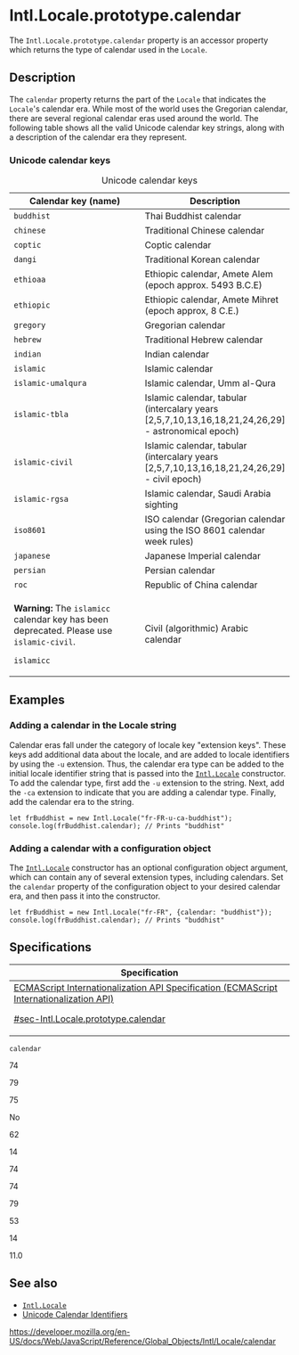 # Intl.Locale.prototype.calendar

The `Intl.Locale.prototype.calendar` property is an accessor property which returns the type of calendar used in the `Locale`.

## Description

The `calendar` property returns the part of the `Locale` that indicates the `Locale`'s calendar era. While most of the world uses the Gregorian calendar, there are several regional calendar eras used around the world. The following table shows all the valid Unicode calendar key strings, along with a description of the calendar era they represent.

### Unicode calendar keys

<table>
<caption>Unicode calendar keys</caption>
<colgroup>
<col style="width: 50%" />
<col style="width: 50%" />
</colgroup>
<thead>
<tr class="header">
<th>Calendar key (name)</th>
<th>Description</th>
</tr>
</thead>
<tbody>
<tr class="odd">
<td>
<code>buddhist</code>
</td>
<td>Thai Buddhist calendar</td>
</tr>
<tr class="even">
<td>
<code>chinese</code>
</td>
<td>Traditional Chinese calendar</td>
</tr>
<tr class="odd">
<td>
<code>coptic</code>
</td>
<td>Coptic calendar</td>
</tr>
<tr class="even">
<td>
<code>dangi</code>
</td>
<td>Traditional Korean calendar</td>
</tr>
<tr class="odd">
<td>
<code>ethioaa</code>
</td>
<td>Ethiopic calendar, Amete Alem (epoch approx. 5493 B.C.E)</td>
</tr>
<tr class="even">
<td>
<code>ethiopic</code>
</td>
<td>Ethiopic calendar, Amete Mihret (epoch approx, 8 C.E.)</td>
</tr>
<tr class="odd">
<td>
<code>gregory</code>
</td>
<td>Gregorian calendar</td>
</tr>
<tr class="even">
<td>
<code>hebrew</code>
</td>
<td>Traditional Hebrew calendar</td>
</tr>
<tr class="odd">
<td>
<code>indian</code>
</td>
<td>Indian calendar</td>
</tr>
<tr class="even">
<td>
<code>islamic</code>
</td>
<td>Islamic calendar</td>
</tr>
<tr class="odd">
<td>
<code>islamic-umalqura</code>
</td>
<td>Islamic calendar, Umm al-Qura</td>
</tr>
<tr class="even">
<td>
<code>islamic-tbla</code>
</td>
<td>Islamic calendar, tabular (intercalary years [2,5,7,10,13,16,18,21,24,26,29] - astronomical epoch)</td>
</tr>
<tr class="odd">
<td>
<code>islamic-civil</code>
</td>
<td>Islamic calendar, tabular (intercalary years [2,5,7,10,13,16,18,21,24,26,29] - civil epoch)</td>
</tr>
<tr class="even">
<td>
<code>islamic-rgsa</code>
</td>
<td>Islamic calendar, Saudi Arabia sighting</td>
</tr>
<tr class="odd">
<td>
<code>iso8601</code>
</td>
<td>ISO calendar (Gregorian calendar using the ISO 8601 calendar week rules)</td>
</tr>
<tr class="even">
<td>
<code>japanese</code>
</td>
<td>Japanese Imperial calendar</td>
</tr>
<tr class="odd">
<td>
<code>persian</code>
</td>
<td>Persian calendar</td>
</tr>
<tr class="even">
<td>
<code>roc</code>
</td>
<td>Republic of China calendar</td>
</tr>
<tr class="odd">
<td>
<div class="notecard warning">
<p>
<strong>Warning:</strong> The <code>islamicc</code> calendar key has been deprecated. Please use <code>islamic-civil</code>.</p>
</div>
<p>
<code>islamicc</code>
</p>
</td>
<td>Civil (algorithmic) Arabic calendar</td>
</tr>
</tbody>
</table>

## Examples

### Adding a calendar in the Locale string

Calendar eras fall under the category of locale key "extension keys". These keys add additional data about the locale, and are added to locale identifiers by using the `-u` extension. Thus, the calendar era type can be added to the initial locale identifier string that is passed into the [`Intl.Locale`](locale) constructor. To add the calendar type, first add the `-u` extension to the string. Next, add the `-ca` extension to indicate that you are adding a calendar type. Finally, add the calendar era to the string.

    let frBuddhist = new Intl.Locale("fr-FR-u-ca-buddhist");
    console.log(frBuddhist.calendar); // Prints "buddhist"

### Adding a calendar with a configuration object

The [`Intl.Locale`](locale) constructor has an optional configuration object argument, which can contain any of several extension types, including calendars. Set the `calendar` property of the configuration object to your desired calendar era, and then pass it into the constructor.

    let frBuddhist = new Intl.Locale("fr-FR", {calendar: "buddhist"});
    console.log(frBuddhist.calendar); // Prints "buddhist"

## Specifications

<table>
<thead>
<tr class="header">
<th>Specification</th>
</tr>
</thead>
<tbody>
<tr class="odd">
<td>
<a href="https://tc39.es/ecma402/#sec-Intl.Locale.prototype.calendar">ECMAScript Internationalization API Specification (ECMAScript Internationalization API) 
<br/>

<span class="small">#sec-Intl.Locale.prototype.calendar</span>
</a>
</td>
</tr>
</tbody>
</table>

`calendar`

74

79

75

No

62

14

74

74

79

53

14

11.0

## See also

-   [`Intl.Locale`](../locale)
-   [Unicode Calendar Identifiers](https://www.unicode.org/reports/tr35/#UnicodeCalendarIdentifier)

<a href="https://developer.mozilla.org/en-US/docs/Web/JavaScript/Reference/Global_Objects/Intl/Locale/calendar" class="_attribution-link">https://developer.mozilla.org/en-US/docs/Web/JavaScript/Reference/Global_Objects/Intl/Locale/calendar</a>
